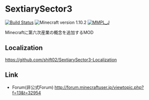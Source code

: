 # SextiarySector3
[![Build Status](https://travis-ci.org/shift02/SextiarySector3.svg?branch=master)](https://travis-ci.org/shift02/SextiarySector3)
![Minecraft version 1.10.2](https://img.shields.io/badge/mc%20version-1.10.2-brightgreen.svg)
[![MMPL_J](https://img.shields.io/badge/license-MMPL__%20J-blue.svg)](http://tsoft-web.com/nokiyen/minecraft/modding/MMPL_J)

Minecraftに第六次産業の概念を追加するMOD 

## Localization

https://github.com/shift02/SextiarySector3-Localization

## Link

- Forum(非公式Forum) http://forum.minecraftuser.jp/viewtopic.php?f=13&t=32954
